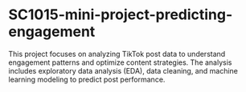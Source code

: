 # SC1015-mini-project-predicting-engagement
This project focuses on analyzing TikTok post data to understand engagement patterns and optimize content strategies. The analysis includes exploratory data analysis (EDA), data cleaning, and machine learning modeling to predict post performance.
